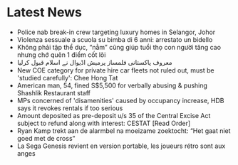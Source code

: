 # Latest News
-  Police nab break-in crew targeting luxury homes in Selangor, Johor
-  Violenza sessuale a scuola su bimba di 6 anni: arrestato un bidello
-  Không phải tập thể dục, “nằm” cũng giúp tuổi thọ con người tăng cao nhưng chớ quên 1 điểm cốt lõi
-  معروف پاکستانی فلمساز پرمیش اڈیوال نے اسلام قبول کرلیا
-  New COE category for private hire car fleets not ruled out, must be 'studied carefully': Chee Hong Tat
-  American man, 54, fined S$5,500 for verbally abusing & pushing Shashlik Restaurant staff
-  MPs concerned of 'disamenities' caused by occupancy increase, HDB says it revokes rentals if too serious
-  Amount deposited as pre-deposit u/s 35 of the Central Excise Act subject to refund along with interest: CESTAT [Read Order]
-  Ryan Kamp trekt aan de alarmbel na moeizame zoektocht: “Het gaat niet goed met de cross”
-  La Sega Genesis revient en version portable, les joueurs rétro sont aux anges
